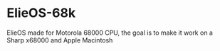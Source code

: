 # ElieOS-68k
ElieOS made for Motorola 68000 CPU, the goal is to make it work on a Sharp x68000 and Apple Macintosh
